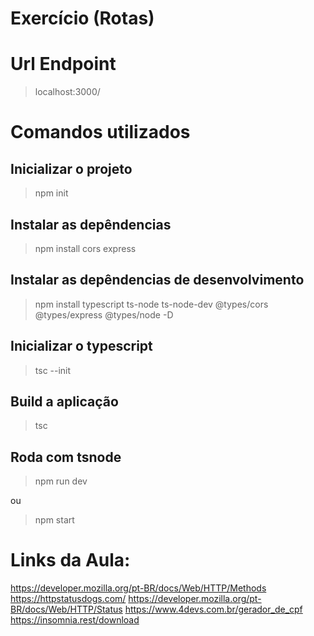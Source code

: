 # Exercício (Rotas)

# Url Endpoint

> localhost:3000/

# Comandos utilizados

## Inicializar o projeto

> npm init

## Instalar as depêndencias

> npm install cors express

## Instalar as depêndencias de desenvolvimento

> npm install typescript ts-node ts-node-dev  @types/cors @types/express @types/node -D

## Inicializar o typescript

> tsc --init

## Build a aplicação

> tsc

## Roda com tsnode

> npm run dev

ou

> npm start

# Links da Aula:

<https://developer.mozilla.org/pt-BR/docs/Web/HTTP/Methods>
<https://httpstatusdogs.com/>
<https://developer.mozilla.org/pt-BR/docs/Web/HTTP/Status>
<https://www.4devs.com.br/gerador_de_cpf>
<https://insomnia.rest/download>

